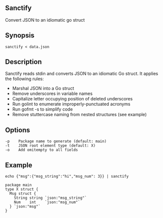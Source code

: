 ## Sanctify

Convert JSON to an idiomatic go struct
  
## Synopsis

`sanctify < data.json`
  
## Description

Sanctify reads stdin and converts JSON to an idiomatic Go struct.
It applies the following rules:
	
- Marshal JSON into a Go struct
- Remove underscores in variable names
- Capitalize letter occupying position of deleted underscores
- Run golint to enumerate improperly-punctuated acronyms
- Run gofmt -s to simplify code
- Remove stuttercase naming from nested structures (see example)
	
## Options
	
	-p    Package name to generate (default: main)
	-t    JSON root element type (default: X)
	-o    Add omitempty to all fields
  
 ## Example
 
`echo {"msg":{"msg_string":"hi","msg_num": 3}} | sanctify`
   
```
package main
type X struct {
  Msg struct {
    String string `json:"msg_string"`
    Num    int    `json:"msg_num"`
  } `json:"msg"`
}
```
